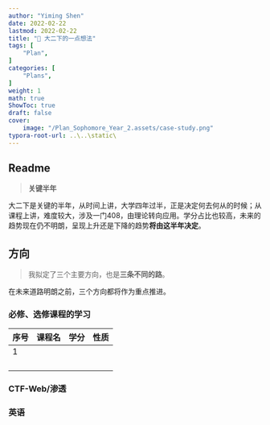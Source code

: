 ```yaml
---
author: "Yiming Shen"
date: 2022-02-22
lastmod: 2022-02-22
title: "🏃 大二下的一点想法"
tags: [
    "Plan",
]
categories: [
    "Plans", 
]
weight: 1
math: true
ShowToc: true
draft: false
cover:
    image: "/Plan_Sophomore_Year_2.assets/case-study.png"
typora-root-url: ..\..\static\
---
```


## Readme

> **关键半年**

大二下是关键的半年，从时间上讲，大学四年过半，正是决定何去何从的时候；从课程上讲，难度较大，涉及一门408，由理论转向应用。学分占比也较高，未来的趋势现在仍不明朗，呈现上升还是下降的趋势**将由这半年决定**。

## 方向

> 我拟定了三个主要方向，也是**三条不同的路**。

 在未来道路明朗之前，三个方向都将作为重点推进。

### 必修、选修课程的学习

| 序号 | 课程名 | 学分 | 性质 |
| ---- | ------ | ---- | ---- |
| 1    |        |      |      |
|      |        |      |      |
|      |        |      |      |
|      |        |      |      |
|      |        |      |      |

### CTF-Web/渗透



### 英语

